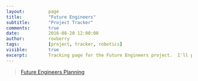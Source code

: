 ```yaml
---
layout:         page
title:          "Future Engineers"
subtitle:       "Project Tracker"
comments:       true
date:           2016-08-20 12:00:00
author:         roxberry
tags:           [project, tracker, robotics]
visible:        true
excerpt:        Tracking page for the Future Engineers project.  I'll post planning, development, resource information.
---
```


<blockquote class="trello-board-compact">
  <a href="https://trello.com/b/LvHVcKhb">Future Engineers Planning</a>
</blockquote>
<script src="https://p.trellocdn.com/embed.min.js"></script>
